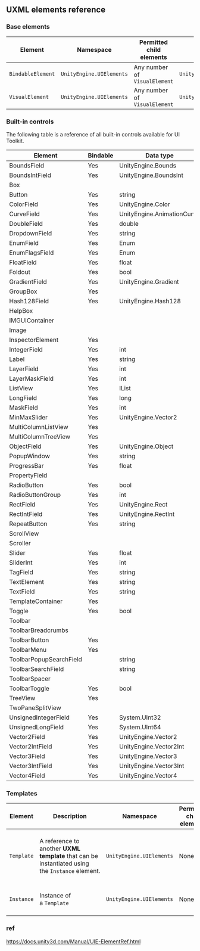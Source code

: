 ## UXML elements reference

### Base elements
| **Element** | **Namespace** | **Permitted child elements** | **C# class** |
| --- | --- | --- | --- |
| `BindableElement` | `UnityEngine.UIElements` | Any number of `VisualElement` | `UnityEngine.UIElements.BindableElement` |
| `VisualElement` | `UnityEngine.UIElements` | Any number of `VisualElement` | `UnityEngine.UIElements.VisualElement`|

### Built-in controls

The following table is a reference of all built-in controls available for UI Toolkit.

| Element | Bindable | Data type | Namespace | Permitted child elements | C# class |
| --- | --- | --- | --- | --- | --- |
| BoundsField | Yes | UnityEngine.Bounds | UnityEngine.UIElements | Any number of VisualElement | UnityEngine.UIElements.BoundsField |
| BoundsIntField | Yes | UnityEngine.BoundsInt | UnityEngine.UIElements | Any number of VisualElement | UnityEngine.UIElements.BoundsIntField |
| Box |  |  | UnityEngine.UIElements | Any number of VisualElement | UnityEngine.UIElements.Box |
| Button | Yes | string | UnityEngine.UIElements | None | UnityEngine.UIElements.Button |
| ColorField | Yes | UnityEngine.Color | UnityEditor.UIElements | Any number of VisualElement | UnityEditor.UIElements.ColorField |
| CurveField | Yes | UnityEngine.AnimationCurve | UnityEditor.UIElements | Any number of VisualElement | UnityEditor.UIElements.CurveField |
| DoubleField | Yes | double | UnityEngine.UIElements | Any number of VisualElement | UnityEngine.UIElements.DoubleField |
| DropdownField | Yes | string | UnityEngine.UIElements | Any number of VisualElement | UnityEngine.UIElements.DropdownField |
| EnumField | Yes | Enum | UnityEngine.UIElements | Any number of VisualElement | UnityEngine.UIElements.EnumField |
| EnumFlagsField | Yes | Enum | UnityEditor.UIElements | Any number of VisualElement | UnityEditor.UIElements.EnumFlagsField |
| FloatField | Yes | float | UnityEngine.UIElements | Any number of VisualElement | UnityEngine.UIElements.FloatField |
| Foldout | Yes | bool | UnityEngine.UIElements | Any number of VisualElement | UnityEngine.UIElements.Foldout |
| GradientField | Yes | UnityEngine.Gradient | UnityEditor.UIElements | Any number of VisualElement | UnityEditor.UIElements.GradientField |
| GroupBox | Yes |  | UnityEngine.UIElements | Any number of VisualElement | UnityEngine.UIElements.GroupBox |
| Hash128Field | Yes | UnityEngine.Hash128 | UnityEngine.UIElements | Any number of VisualElement | UnityEngine.UIElements.Hash128Field |
| HelpBox |  |  | UnityEngine.UIElements | Any number of VisualElement | UnityEngine.UIElements.HelpBox |
| IMGUIContainer |  |  | UnityEngine.UIElements | None | UnityEngine.UIElements.IMGUIContainer |
| Image |  |  | UnityEngine.UIElements | None | UnityEngine.UIElements.Image |
| InspectorElement | Yes |  | UnityEditor.UIElements | Any number of VisualElement | UnityEditor.UIElements.InspectorElement |
| IntegerField | Yes | int | UnityEngine.UIElements | Any number of VisualElement | UnityEngine.UIElements.IntegerField |
| Label | Yes | string | UnityEngine.UIElements | None | UnityEngine.UIElements.Label |
| LayerField | Yes | int | UnityEditor.UIElements | Any number of VisualElement | UnityEditor.UIElements.LayerField |
| LayerMaskField | Yes | int | UnityEditor.UIElements | Any number of VisualElement | UnityEditor.UIElements.LayerMaskField |
| ListView | Yes | IList | UnityEngine.UIElements | None | UnityEngine.UIElements.ListView |
| LongField | Yes | long | UnityEngine.UIElements | Any number of VisualElement | UnityEngine.UIElements.LongField |
| MaskField | Yes | int | UnityEditor.UIElements | Any number of VisualElement | UnityEditor.UIElements.MaskField |
| MinMaxSlider | Yes | UnityEngine.Vector2 | UnityEngine.UIElements | Any number of VisualElement | UnityEngine.UIElements.MinMaxSlider |
| MultiColumnListView | Yes |  | UnityEngine.UIElements | None | UnityEngine.UIElements.MultiColumnListView |
| MultiColumnTreeView | Yes |  | UnityEngine.UIElements | None | UnityEngine.UIElements.MultiColumnTreeView |
| ObjectField | Yes | UnityEngine.Object | UnityEditor.UIElements | Any number of VisualElement | UnityEditor.UIElements.ObjectField |
| PopupWindow | Yes | string | UnityEngine.UIElements | Any number of VisualElement | UnityEngine.UIElements.PopupWindow |
| ProgressBar | Yes | float | UnityEngine.UIElements | Any number of VisualElement | UnityEngine.UIElements.ProgressBar |
| PropertyField |  |  | UnityEditor.UIElements | Any number of VisualElement | UnityEditor.UIElements.PropertyField |
| RadioButton | Yes | bool | UnityEngine.UIElements | Any number of VisualElement | UnityEngine.UIElements.RadioButton |
| RadioButtonGroup | Yes | int | UnityEngine.UIElements | Any number of VisualElement | UnityEngine.UIElements.RadioButtonGroup |
| RectField | Yes | UnityEngine.Rect | UnityEngine.UIElements | Any number of VisualElement | UnityEngine.UIElements.RectField |
| RectIntField | Yes | UnityEngine.RectInt | UnityEngine.UIElements | Any number of VisualElement | UnityEngine.UIElements.RectIntField |
| RepeatButton | Yes | string | UnityEngine.UIElements | None | UnityEngine.UIElements.RepeatButton |
| ScrollView |  |  | UnityEngine.UIElements | Any number of VisualElement | UnityEngine.UIElements.ScrollView |
| Scroller |  |  | UnityEngine.UIElements | None | UnityEngine.UIElements.Scroller |
| Slider | Yes | float | UnityEngine.UIElements | Any number of VisualElement | UnityEngine.UIElements.Slider |
| SliderInt | Yes | int | UnityEngine.UIElements | Any number of VisualElement | UnityEngine.UIElements.SliderInt |
| TagField | Yes | string | UnityEditor.UIElements | Any number of VisualElement | UnityEditor.UIElements.TagField |
| TextElement | Yes | string | UnityEngine.UIElements | None | UnityEngine.UIElements.TextElement |
| TextField | Yes | string | UnityEngine.UIElements | Any number of VisualElement | UnityEngine.UIElements.TextField |
| TemplateContainer | Yes |  | UnityEngine.UIElements | UnityEngine.UIElements.TemplateContainer |  |
| Toggle | Yes | bool | UnityEngine.UIElements | Any number of VisualElement | UnityEngine.UIElements.Toggle |
| Toolbar |  |  | UnityEditor.UIElements | Any number of VisualElement | UnityEditor.UIElements.Toolbar |
| ToolbarBreadcrumbs |  |  | UnityEditor.UIElements | Any number of VisualElement | UnityEditor.UIElements.ToolbarBreadcrumbs |
| ToolbarButton | Yes |  | UnityEditor.UIElements | None | UnityEditor.UIElements.ToolbarButton |
| ToolbarMenu | Yes |  | UnityEditor.UIElements | None | UnityEditor.UIElements.ToolbarMenu |
| ToolbarPopupSearchField |  | string | UnityEditor.UIElements | Any number of VisualElement | UnityEditor.UIElements.ToolbarPopupSearchField |
| ToolbarSearchField |  | string | UnityEditor.UIElements | Any number of VisualElement | UnityEditor.UIElements.ToolbarSearchField |
| ToolbarSpacer |  |  | UnityEditor.UIElements | Any number of VisualElement | UnityEditor.UIElements.ToolbarSpacer |
| ToolbarToggle | Yes | bool | UnityEditor.UIElements | Any number of VisualElement | UnityEditor.UIElements.ToolbarToggle |
| TreeView | Yes |  | UnityEngine.UIElements | None | UnityEngine.UIElements.TreeView |
| TwoPaneSplitView |  |  | UnityEngine.UIElements | None | UnityEngine.UIElements.TwoPaneSplitView |
| UnsignedIntegerField | Yes | System.UInt32 | UnityEngine.UIElements | Any number of VisualElement | UnityEngine.UIElements.UnsignedIntegerField |
| UnsignedLongField | Yes | System.UInt64 | UnityEngine.UIElements | Any number of VisualElement | UnityEngine.UIElements.UnsignedLongField |
| Vector2Field | Yes | UnityEngine.Vector2 | UnityEngine.UIElements | Any number of VisualElement | UnityEngine.UIElements.Vector2Field |
| Vector2IntField | Yes | UnityEngine.Vector2Int | UnityEngine.UIElements | Any number of VisualElement | UnityEngine.UIElements.Vector2IntField |
| Vector3Field | Yes | UnityEngine.Vector3 | UnityEngine.UIElements | Any number of VisualElement | UnityEngine.UIElements.Vector3Field |
| Vector3IntField | Yes | UnityEngine.Vector3Int | UnityEngine.UIElements | Any number of VisualElement | UnityEngine.UIElements.Vector3IntField |
| Vector4Field | Yes | UnityEngine.Vector4 | UnityEngine.UIElements | Any number of VisualElement | UnityEngine.UIElements.Vector4Field |


### Templates

| Element | Description | Namespace | Permitted child elements | Attributes |
| --- | --- | --- | --- | --- |
| `Template` | A reference to another **UXML template** that can be instantiated using the `Instance` element. | `UnityEngine.UIElements` | None | `name`: A unique string identifier for this element `path`: The path of the UXML file to load |
| `Instance` | Instance of a `Template` | `UnityEngine.UIElements` | None | `template`: The `name` of the `Template` to instantiate |

### ref 
https://docs.unity3d.com/Manual/UIE-ElementRef.html

